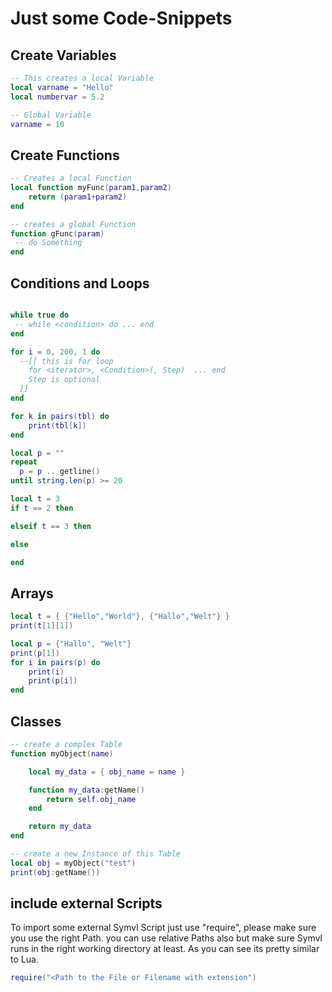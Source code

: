 # Just some Code-Snippets

## Create Variables

```lua
-- This creates a local Variable
local varname = "Hello"
local numbervar = 5.2

-- Global Variable
varname = 10
```

## Create Functions
```lua
-- Creates a local Function
local function myFunc(param1,param2)
	return (param1+param2)
end

-- creates a global Function
function gFunc(param)
 -- do Something
end
```

## Conditions and Loops

```lua

while true do
 -- while <condition> do ... end
end

for i = 0, 200, 1 do
  --[[ this is for loop
  	for <iterator>, <Condition>(, Step)  ... end
	Step is optional
  ]]
end

for k in pairs(tbl) do
	print(tbl[k])
end

local p = ""
repeat 
  p = p .. getline()
until string.len(p) >= 20

local t = 3
if t == 2 then

elseif t == 3 then

else

end
```

## Arrays

```lua
local t = { {"Hello","World"}, {"Hallo","Welt"} }
print(t[1][1])

local p = {"Hallo", "Welt"}
print(p[1])
for i in pairs(p) do
	print(i)
	print(p[i])
end
```

## Classes
```lua
-- create a complex Table 
function myObject(name)

	local my_data = { obj_name = name }

	function my_data:getName()
		return self.obj_name
	end

	return my_data
end

-- create a new Instance of this Table
local obj = myObject("test")
print(obj:getName())
```

## include external Scripts

To import some external Symvl Script just use "require", please make sure you use the right Path.
you can use relative Paths also but make sure Symvl runs in the right working directory at least.
As you can see its pretty similar to Lua.
```lua
require("<Path to the File or Filename with extension")
```
